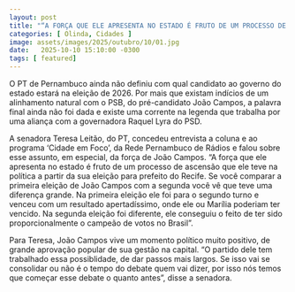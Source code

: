 ```yaml
---
layout: post
title: "“A FORÇA QUE ELE APRESENTA NO ESTADO É FRUTO DE UM PROCESSO DE ASCENSÃO QUE ELE TEVE NA POLÍTICA A PARTIR DA SUA ELEIÇÃO PARA PREFEITO DO RECIFE”, AVALIA TERESA LEITÃO SOBRE A FORÇA POLÍTICA DE JOÃO CAMPOS PARA 2026"
categories: [ Olinda, Cidades ]
image: assets/images/2025/outubro/10/01.jpg
date:   2025-10-10 15:10:00 -0300
tags: [ featured]
---  
```

O PT de Pernambuco ainda não definiu com qual candidato ao governo do estado estará na eleição de 2026. Por mais que existam indícios de um alinhamento natural com o PSB, do pré-candidato João Campos, a palavra final ainda não foi dada e existe uma corrente na legenda que trabalha por uma aliança com a governadora Raquel Lyra do PSD.

A senadora Teresa Leitão, do PT, concedeu entrevista a coluna e ao programa ‘Cidade em Foco’, da Rede Pernambuco de Rádios e falou sobre esse assunto, em especial, da força de João Campos. “A força que ele apresenta no estado é fruto de um processo de ascensão que ele teve na política a partir da sua eleição para prefeito do Recife. Se você comparar a primeira eleição de João Campos com a segunda você vê que teve uma diferença grande. Na primeira eleição ele foi para o segundo turno e venceu com um resultado apertadíssimo, onde ele ou Marília poderiam ter vencido. Na segunda eleição foi diferente, ele conseguiu o feito de ter sido proporcionalmente o campeão de votos no Brasil”.

Para Teresa, João Campos vive um momento político muito positivo, de grande aprovação popular de sua gestão na capital. “O partido dele tem trabalhado essa possiblidade, de dar passos mais largos. Se isso vai se consolidar ou não é o tempo do debate quem vai dizer, por isso nós temos que começar esse debate o quanto antes”, disse a senadora.
